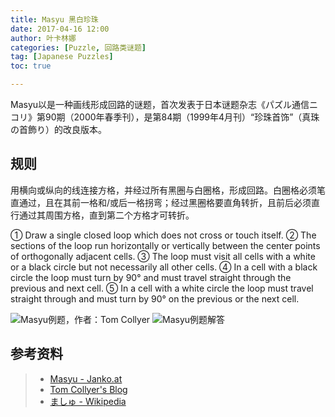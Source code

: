 ```yaml
---
title: Masyu 黑白珍珠
date: 2017-04-16 12:00
author: 叶卡林娜
categories: [Puzzle, 回路类谜题]
tag: [Japanese Puzzles]
toc: true

---
```


Masyu以是一种画线形成回路的谜题，首次发表于日本谜题杂志《パズル通信ニコリ》第90期（2000年春季刊），是第84期（1999年4月刊）“珍珠首饰”（真珠の首飾り）的改良版本。

## 规则

用横向或纵向的线连接方格，并经过所有黑圈与白圈格，形成回路。白圈格必须笔直通过，且在其前一格和/或后一格拐弯；经过黑圈格要直角转折，且前后必须直行通过其周围方格，直到第二个方格才可转折。

① Draw a single closed loop which does not cross or touch itself.
② The sections of the loop run horizontally or vertically between the center points of orthogonally adjacent cells.
③ The loop must visit all cells with a white or a black circle but not necessarily all other cells.
④ In a cell with a black circle the loop must turn by 90° and must travel straight through the previous and next cell.
⑤ In a cell with a white circle the loop must travel straight through and must turn by 90° on the previous or the next cell.

![Masyu例题，作者：Tom Collyer](/images/masyu_e.png)
![Masyu例题解答](/images/masyu_a.png)


## 参考资料
> - [Masyu - Janko.at](http://www.janko.at/Raetsel/Masyu/index.htm)
> - [Tom Collyer's Blog](http://tcollyer.blogspot.com/)
> - [ましゅ - Wikipedia](https://ja.wikipedia.org/wiki/%E3%81%BE%E3%81%97%E3%82%85)